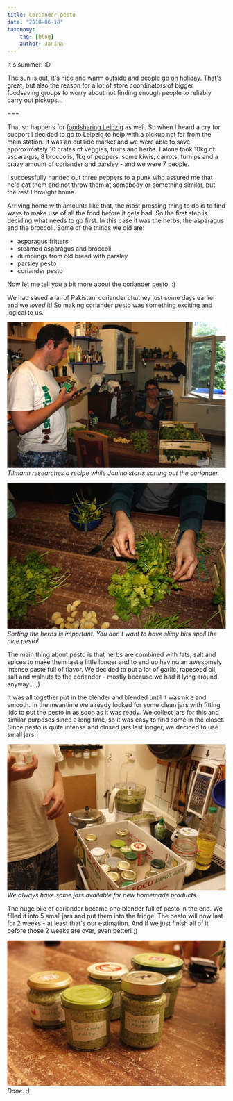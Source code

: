 ```yaml
---
title: Coriander pesto
date: "2018-06-18"
taxonomy:
    tag: [blog]
    author: Janina
---
```


It's summer! :D

The sun is out, it's nice and warm outside and people go on holiday. That's great, but also the reason for a lot of store coordinators of bigger foodsaving groups to worry about not finding enough people to reliably carry out pickups...

===

That so happens for [foodsharing Leipzig](https://foodsharing.de/?page=fairteiler&bid=23) as well. So when I heard a cry for support I decided to go to Leipzig to help with a pickup not far from the main station. It was an outside market and we were able to save approximately 10 crates of veggies, fruits and herbs. I alone took 10kg of asparagus, 8 broccolis, 1kg of peppers, some kiwis, carrots, turnips and a crazy amount of coriander and parsley - and we were 7 people.

I successfully handed out three peppers to a punk who assured me that he'd eat them and not throw them at somebody or something similar, but the rest I brought home.

Arriving home with amounts like that, the most pressing thing to do is to find ways to make use of all the food before it gets bad. So the first step is deciding what needs to go first. In this case it was the herbs, the asparagus and the broccoli. Some of the things we did are:
- asparagus fritters
- steamed asparagus and broccoli
- dumplings from old bread with parsley
- parsley pesto
- coriander pesto

Now let me tell you a bit more about the coriander pesto. :)

We had saved a jar of Pakistani coriander chutney just some days earlier and we _loved_ it! So making coriander pesto was something exciting and logical to us.

![](makingpesto.jpg) </br>
_Tilmann researches a recipe while Janina starts sorting out the coriander._

![](sorting.jpg) </br>
_Sorting the herbs is important. You don't want to have slimy bits spoil the nice pesto!_

The main thing about pesto is that herbs are combined with fats, salt and spices to make them last a little longer and to end up having an awesomely intense paste full of flavor. We decided to put a lot of garlic, rapeseed oil, salt and walnuts to the coriander - mostly because we had it lying around anyway... ;)

It was all together put in the blender and blended until it was nice and smooth. In the meantime we already looked for some clean jars with fitting lids to put the pesto in as soon as it was ready. We collect jars for this and similar purposes since a long time, so it was easy to find some in the closet. Since pesto is quite intense and closed jars last longer, we decided to use small jars.

![](jarsandblender.jpg) </br>
_We always have some jars available for new homemade products._

The huge pile of coriander became one blender full of pesto in the end. We filled it into 5 small jars and put them into the fridge. The pesto will now last for 2 weeks - at least that's our estimation. And if we just finish all of it before those 2 weeks are over, even better! ;)

![](finished.jpg) </br>
_Done. :)_
